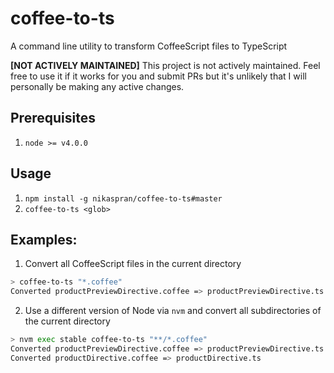# coffee-to-ts

A command line utility to transform CoffeeScript files to TypeScript

**[NOT ACTIVELY MAINTAINED]** This project is not actively maintained. Feel free to use it if it works for you and submit PRs but it's unlikely that I will personally be making any active changes.

## Prerequisites

1. `node >= v4.0.0`

## Usage

1. `npm install -g nikaspran/coffee-to-ts#master`
2. `coffee-to-ts <glob>`

## Examples:

1. Convert all CoffeeScript files in the current directory

  ```bash
  > coffee-to-ts "*.coffee"
  Converted productPreviewDirective.coffee => productPreviewDirective.ts
  ```
  
2. Use a different version of Node via `nvm` and convert all subdirectories of the current directory

  ```bash
  > nvm exec stable coffee-to-ts "**/*.coffee"
  Converted productPreviewDirective.coffee => productPreviewDirective.ts
  Converted productDirective.coffee => productDirective.ts
  ```
